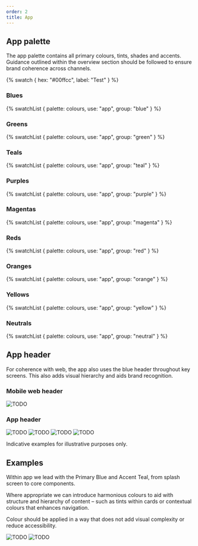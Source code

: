 ```yaml
---
order: 2
title: App
---
```


## App palette

The app palette contains all primary colours, tints, shades and accents. Guidance outlined within the overview section should be followed to ensure brand coherence across channels.

{% swatch { hex: "#00ffcc", label: "Test" } %}

### Blues

{% swatchList { palette: colours, use: "app", group: "blue" } %}

### Greens

{% swatchList { palette: colours, use: "app", group: "green" } %}

### Teals

{% swatchList { palette: colours, use: "app", group: "teal" } %}

### Purples

{% swatchList { palette: colours, use: "app", group: "purple" } %}

### Magentas

{% swatchList { palette: colours, use: "app", group: "magenta" } %}

### Reds

{% swatchList { palette: colours, use: "app", group: "red" } %}

### Oranges

{% swatchList { palette: colours, use: "app", group: "orange" } %}

### Yellows

{% swatchList { palette: colours, use: "app", group: "yellow" } %}

### Neutrals

{% swatchList { palette: colours, use: "app", group: "neutral" } %}

## App header

For coherence with web, the app also uses the blue header throughout key screens. This also adds visual hierarchy and aids brand recognition.

### Mobile web header

![TODO](./mobile-header.png)

### App header

![TODO](./app-header1.png) ![TODO](./app-header2.png) ![TODO](./app-header3.png) ![TODO](./app-header4.png)

Indicative examples for illustrative purposes only.

## Examples

Within app we lead with the Primary Blue and Accent Teal, from splash screen to core components.

Where appropriate we can introduce harmonious colours to aid with structure and hierarchy of content – such as tints within cards or contextual colours that enhances navigation.

Colour should be applied in a way that does not add visual complexity or reduce accessibility.

![TODO](./app-homepage.png) ![TODO](./app-settings.png)
